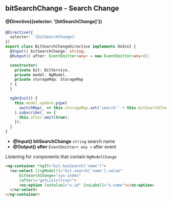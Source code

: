 ## bitSearchChange - Search Change

#### @Directive({selector: '[bitSearchChange]'})

```typescript
@Directive({
  selector: '[bitSearchChange]'
})
export class BitSearchChangeDirective implements OnInit {
  @Input() bitSearchChange: string;
  @Output() after: EventEmitter<any> = new EventEmitter<any>();

  constructor(
    private bit: BitService,
    private model: NgModel,
    private storageMap: StorageMap
  ) {
  }

  ngOnInit() {
    this.model.update.pipe(
      switchMap(_ => this.storageMap.set('search:' + this.bitSearchChange, this.bit.search))
    ).subscribe(_ => {
      this.after.emit(true);
    });
  }
}
```

- **@Input() bitSearchChange** `string` search name
- **@Output() after** `EventEmitter< any >` after event

Listening for components that contain `NgModelChange`

```html
<ng-container *ngIf="bit.hasSearch('name')">
  <nz-select [(ngModel)]="bit.search['name'].value"
      bitSearchChange="sys-index"
      (after)="getLists(true)">
      <nz-option [nzValue]="x.id" [nzLabel]="x.name"></nz-option>
  </nz-select>
</ng-container>
```